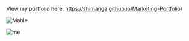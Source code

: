 

View my portfolio here: https://shimanga.github.io/Marketing-Portfolio/




![Mahle](https://github.com/Shimanga/Marketing-Portfolio/assets/7394101/1291e2e9-7ddc-45fd-8b0a-0f635de6928e)


![me](https://github.com/Shimanga/Marketing-Portfolio/assets/7394101/a397ab27-6b91-4e37-bd95-ebe708ec2477)
